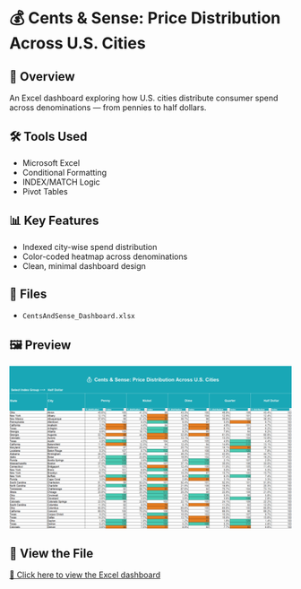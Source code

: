 # 💰 Cents & Sense: Price Distribution Across U.S. Cities

## 📌 Overview
An Excel dashboard exploring how U.S. cities distribute consumer spend across denominations — from pennies to half dollars.

## 🛠️ Tools Used
- Microsoft Excel
- Conditional Formatting
- INDEX/MATCH Logic
- Pivot Tables

## 📊 Key Features
- Indexed city-wise spend distribution
- Color-coded heatmap across denominations
- Clean, minimal dashboard design

## 📁 Files
- `CentsAndSense_Dashboard.xlsx`

## 🖼️ Preview

![Dashboard Screenshot](dashboard-preview.png)

## 🔗 View the File  
[📂 Click here to view the Excel dashboard](https://github.com/prakshalishah/cents-and-sense-dashboard/blob/main/CentsAndSense_Dashboard.xlsx)
